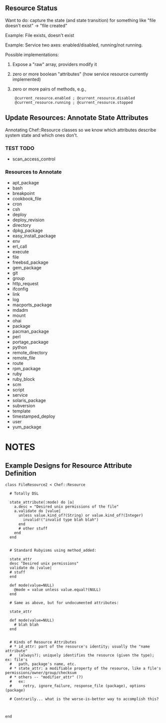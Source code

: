 ## Resource Status ##
Want to do: capture the state (and state transition) for something like
"file doesn't exist" -> "file created"

Example: File
exists, doesn't exist

Example: Service
two axes: enabled/disabled, running/not running.

Possible implementations:
1. Expose a "raw" array, providers modify it
2. zero or more boolean "attributes" (how service resource currently
   implemented)
3. zero or more pairs of methods, e.g.,

        @current_resource.enabled ; @current_resource.disabled
        @current_resource.running ; @current_resource.stopped

## Update Resources: Annotate State Attributes
Annotating Chef::Resource classes so we know which attributes describe
system state and which ones don't.

### TEST TODO ###
* scan_access_control

### Resources to Annotate ###
 * apt_package
 * bash
 * breakpoint
 * cookbook_file
 * cron
 * csh
 * deploy
 * deploy_revision
 * directory
 * dpkg_package
 * easy_install_package
 * env
 * erl_call
 * execute
 * file
 * freebsd_package
 * gem_package
 * git
 * group
 * http_request
 * ifconfig
 * link
 * log
 * macports_package
 * mdadm
 * mount
 * ohai
 * package
 * pacman_package
 * perl
 * portage_package
 * python
 * remote_directory
 * remote_file
 * route
 * rpm_package
 * ruby
 * ruby_block
 * scm
 * script
 * service
 * solaris_package
 * subversion
 * template
 * timestamped_deploy
 * user
 * yum_package


# NOTES

## Example Designs for Resource Attribute Definition

    class FileResource2 < Chef::Resource

      # Totally DSL

      state_attribute(:mode) do |a|
        a.desc = "Desired unix permissions of the file"
        a.validate do |value|
          unless value.kind_of?(String) or value.kind_of?(Integer)
            invalid!("invalid type blah blah")
          end
          # other stuff
        end
      end


      # Standard Rubyisms using method_added:

      state_attr
      desc "Desired unix permissions"
      validate do |value|
      # stuff
      end

      def mode(value=NULL)
        @mode = value unless value.equal?(NULL)
      end

      # Same as above, but for undocumented attributes:

      state_attr

      def mode(value=NULL)
        # blah blah
      end


      # Kinds of Resource Attributes
      # * id_attr: part of the resource's identity; usually the "name attribute"
      #   (always?); uniquely identifies the resource (given the type); ex: file's
      #   path, package's name, etc.
      # * state_attr: a modifiable property of the resource, like a file's permissions/owner/group/checksum
      # * others -- "modifier_attr" (?)
      #   ex:
      #     retry, ignore_failure, response_file (package), options (package)

      # Contrarily... what is the worse-is-better way to accomplish this?


      
    end

